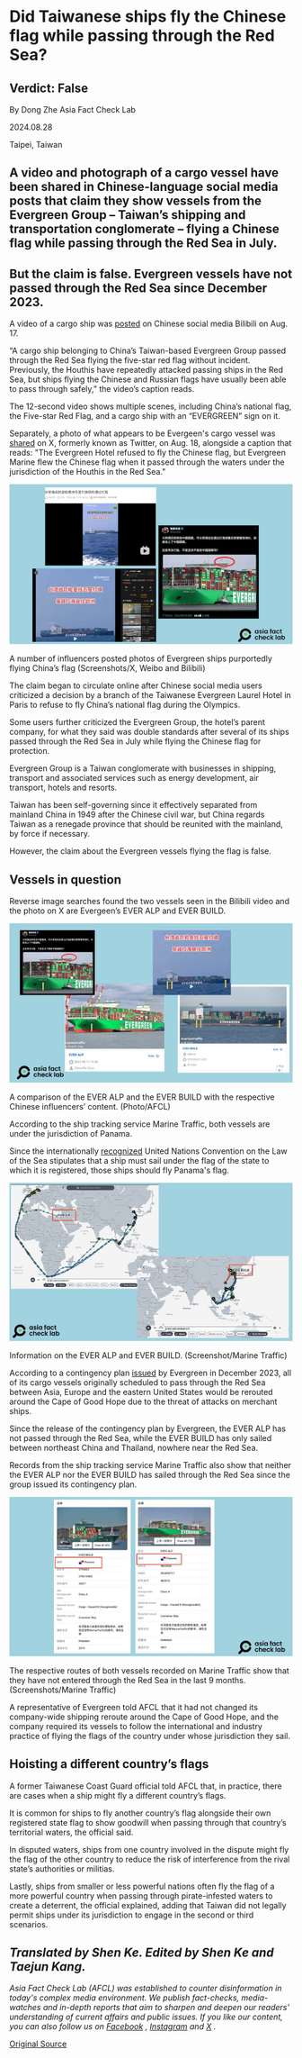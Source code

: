 # Did Taiwanese ships fly the Chinese flag while passing through the Red Sea?

## Verdict: False

By Dong Zhe Asia Fact Check Lab

2024.08.28

Taipei, Taiwan

## A video and photograph of a cargo vessel have been shared in Chinese-language social media posts that claim they show vessels from the Evergreen Group – Taiwan’s shipping and transportation conglomerate – flying a Chinese flag while passing through the Red Sea in July.

## But the claim is false. Evergreen vessels have not passed through the Red Sea since December 2023.

A video of a cargo ship was [posted](https://www.bilibili.com/video/BV1j2421Z7si/?spm_id_from=333.788.recommend_more_video.14) on Chinese social media Bilibili on Aug. 17.

“A cargo ship belonging to China’s Taiwan-based Evergreen Group passed through the Red Sea flying the five-star red flag without incident. Previously, the Houthis have repeatedly attacked passing ships in the Red Sea, but ships flying the Chinese and Russian flags have usually been able to pass through safely,” the video’s caption reads.

The 12-second video shows multiple scenes, including China’s national flag, the Five-star Red Flag, and a cargo ship with an “EVERGREEN” sign on it.

Separately, a photo of what appears to be Evergeen's cargo vessel was [shared](https://twitter.com/Snofy8/status/1825141562000728527) on X, formerly known as Twitter, on Aug. 18, alongside a caption that reads: "The Evergreen Hotel refused to fly the Chinese flag, but Evergreen Marine flew the Chinese flag when it passed through the waters under the jurisdiction of the Houthis in the Red Sea."

![1 (20).png](images/ZCIGGO7VPXBHYOMBIQ4K5CNJPA.png)

A number of influencers posted photos of Evergreen ships purportedly flying China’s flag (Screenshots/X, Weibo and Bilibili)

The claim began to circulate online after Chinese social media users criticized a decision by a branch of the Taiwanese Evergreen Laurel Hotel in Paris to refuse to fly China’s national flag during the Olympics.

Some users further criticized the Evergreen Group, the hotel’s parent company, for what they said was double standards after several of its ships passed through the Red Sea in July while flying the Chinese flag for protection.

Evergreen Group is a Taiwan conglomerate with businesses in shipping, transport and associated services such as energy development, air transport, hotels and resorts.

Taiwan has been self-governing since it effectively separated from mainland China in 1949 after the Chinese civil war, but China regards Taiwan as a renegade province that should be reunited with the mainland, by force if necessary.

However, the claim about the Evergreen vessels flying the flag is false.

## Vessels in question

Reverse image searches found the two vessels seen in the Bilibili video and the photo on X are Evergeen’s EVER ALP and EVER BUILD.

![2 (12).png](images/YTSZNIF75HYIY5NVV5KCUCXFTQ.png)

A comparison of the EVER ALP and the EVER BUILD with the respective Chinese influencers’ content. (Photo/AFCL)

According to the ship tracking service Marine Traffic, both vessels are under the jurisdiction of Panama.

Since the internationally [recognized](https://www.un.org/depts/los/convention_agreements/texts/unclos/part7.htm) United Nations Convention on the Law of the Sea stipulates that a ship must sail under the flag of the state to which it is registered, those ships should fly Panama's flag.

![3 (4).png](images/RB2KTZLBNOCADTMAQTRHVI3HLU.png)

Information on the EVER ALP and EVER BUILD. (Screenshot/Marine Traffic)

According to a contingency plan [issued](https://www.evergreen-marine.com/news/202312/CMS_NEWS2023122200017237_20231222065041_37C7D4AF2BBB4C62BB0A207ABFED5D94.pdf) by Evergreen in December 2023, all of its cargo vessels originally scheduled to pass through the Red Sea between Asia, Europe and the eastern United States would be rerouted around the Cape of Good Hope due to the threat of attacks on merchant ships.

Since the release of the contingency plan by Evergreen, the EVER ALP has not passed through the Red Sea, while the EVER BUILD has only sailed between northeast China and Thailand, nowhere near the Red Sea.

Records from the ship tracking service Marine Traffic also show that neither the EVER ALP nor the EVER BUILD has sailed through the Red Sea since the group issued its contingency plan.

![4 (1).png](images/HI336C5QXQSL536BW2ZBJ4KPBQ.png)

The respective routes of both vessels recorded on Marine Traffic show that they have not entered through the Red Sea in the last 9 months. (Screenshots/Marine Traffic)

A representative of Evergreen told AFCL that it had not changed its company-wide shipping reroute around the Cape of Good Hope, and the company required its vessels to follow the international and industry practice of flying the flags of the country under whose jurisdiction they sail.

## Hoisting a different country’s flags

A former Taiwanese Coast Guard official told AFCL that, in practice, there are cases when a ship might fly a different country’s flags.

It is common for ships to fly another country’s flag alongside their own registered state flag to show goodwill when passing through that country’s territorial waters, the official said.

In disputed waters, ships from one country involved in the dispute might fly the flag of the other country to reduce the risk of interference from the rival state’s authorities or militias.

Lastly, ships from smaller or less powerful nations often fly the flag of a more powerful country when passing through pirate-infested waters to create a deterrent, the official explained, adding that Taiwan did not legally permit ships under its jurisdiction to engage in the second or third scenarios.

## *Translated by Shen Ke. Edited by Shen Ke and Taejun Kang.*

*Asia Fact Check Lab (AFCL) was established to counter disinformation in today's complex media environment. We publish fact-checks, media-watches and in-depth reports that aim to sharpen and deepen our readers' understanding of current affairs and public issues. If you like our content, you can also follow us on*   [*Facebook*](https://www.facebook.com/asiafactchecklabcn)  *,*   [*Instagram*](https://www.instagram.com/asiafactchecklab/)   *and*   [*X*](https://twitter.com/AFCL_eng)  *.*



[Original Source](https://www.rfa.org/english/news/afcl/afcl-taiwan-evergreen-chinese-flag-08282024042724.html)